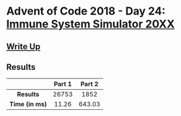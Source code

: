 # Advent of Code 2018 - Day 24: [Immune System Simulator 20XX](https://adventofcode.com/2018/day/24)

## [Write Up](https://codingap.github.io/advent-of-code/writeups/2018/day24)

## Results

|                  | **Part 1** | **Part 2** |
| :--------------: | :--------: | :--------: |
|   **Results**    | 26753 | 1852 |
| **Time (in ms)** | 11.26 | 643.03 |
